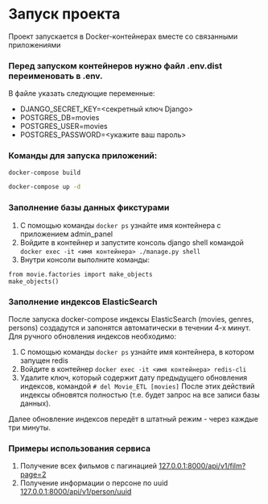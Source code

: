 # Запуск проекта

Проект запускается в Docker-контейнерах вместе со связанными приложениями

### Перед запуском контейнеров нужно файл .env.dist переименовать в .env.
В файле указать следующие переменные:
- DJANGO_SECRET_KEY=<секретный ключ Django>
- POSTGRES_DB=movies
- POSTGRES_USER=movies
- POSTGRES_PASSWORD=<укажите ваш пароль>

### Команды для запуска приложений:
```bash
docker-compose build
```
```bash
docker-compose up -d
```

### Заполнение базы данных фикстурами
1. С помощью команды ```docker ps``` узнайте имя контейнера c приложением admin_panel
2. Войдите в контейнер и запустите консоль django shell командой ```docker exec -it <имя контейнера> ./manage.py shell```
4. Внутри консоли выполните команды:
```
from movie.factories import make_objects
make_objects()
```

### Заполнение индексов ElasticSearch
После запуска docker-compose индексы ElasticSearch (movies, genres, persons) создадутся и запонятся автоматически в течении 4-х минут.
Для ручного обновления индексов необходимо:
1. С помощью команды ```docker ps``` узнайте имя контейнера, в котором запущен redis
2. Войдите в контейнер ```docker exec -it <имя контейнера> redis-cli```
3. Удалите ключ, который содержит дату предыдущего обновления индексов, командой ```# del Movie_ETL [movies]```
После этих действий индексы обновятся полностью (т.е. будет запрос на все записи базы данных).

Далее обновление индексов передёт в штатный режим - через каждые три минуты.

### Примеры использования сервиса
1. Получение всех фильмов с пагинацией [127.0.0.1:8000/api/v1/film?page=2](127.0.0.1:8000/api/v1/film?page=2)
2. Получение информации о персоне по uuid [127.0.0.1:8000/api/v1/person/uuid](127.0.0.1:8000/api/v1/person/02ca6d8d-a96e-4890-a113-5f145acd45b1)